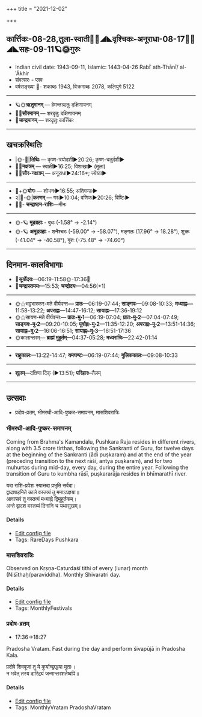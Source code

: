 +++
title = "2021-12-02"

+++
## कार्त्तिकः-08-28,तुला-स्वाती🌛🌌◢◣वृश्चिकः-अनूराधा-08-17🌌🌞◢◣सहः-09-11🪐🌞गुरुः
- Indian civil date: 1943-09-11, Islamic: 1443-04-26 Rabīʿ ath-Thānī/ al-ʾĀkhir
- संवत्सरः - प्लवः
- वर्षसङ्ख्या 🌛- शकाब्दः 1943, विक्रमाब्दः 2078, कलियुगे 5122
___________________
- 🪐🌞**ऋतुमानम्** — हेमन्तऋतुः दक्षिणायनम्
- 🌌🌞**सौरमानम्** — शरदृतुः दक्षिणायनम्
- 🌛**चान्द्रमानम्** — शरदृतुः कार्त्तिकः
___________________


## खचक्रस्थितिः
- |🌞-🌛|**तिथिः** — कृष्ण-त्रयोदशी►20:26; कृष्ण-चतुर्दशी►  
- 🌌🌛**नक्षत्रम्** — स्वाती►16:25; विशाखा► (तुला)  
- 🌌🌞**सौर-नक्षत्रम्** — अनूराधा►24:16*; ज्येष्ठा►  
___________________
- 🌛+🌞**योगः** — शोभनः►16:55; अतिगण्डः►  
- २|🌛-🌞|**करणम्** — गरः►10:04; वणिजः►20:26; विष्टिः►  
- 🌌🌛- **चन्द्राष्टम-राशिः**—मीनः  
___________________
- 🌞-🪐 **मूढग्रहाः** - बुधः (-1.58° → -2.14°)
- 🌞-🪐 **अमूढग्रहाः** - शनैश्चरः (-59.00° → -58.07°), मङ्गलः (17.96° → 18.28°), शुक्रः (-41.04° → -40.58°), गुरुः (-75.48° → -74.60°)
___________________


## दिनमान-कालविभागाः
- 🌅**सूर्योदयः**—06:19-11:58🌞️-17:36🌇  
- 🌛**चन्द्रास्तमयः**—15:53; **चन्द्रोदयः**—04:56(+1)  
___________________
- 🌞⚝भट्टभास्कर-मते वीर्यवन्तः— **प्रातः**—06:19-07:44; **साङ्गवः**—09:08-10:33; **मध्याह्नः**—11:58-13:22; **अपराह्णः**—14:47-16:12; **सायाह्नः**—17:36-19:12  
- 🌞⚝सायण-मते वीर्यवन्तः— **प्रातः-मु॰1**—06:19-07:04; **प्रातः-मु॰2**—07:04-07:49; **साङ्गवः-मु॰2**—09:20-10:05; **पूर्वाह्णः-मु॰2**—11:35-12:20; **अपराह्णः-मु॰2**—13:51-14:36; **सायाह्नः-मु॰2**—16:06-16:51; **सायाह्नः-मु॰3**—16:51-17:36  
- 🌞कालान्तरम्— **ब्राह्मं मुहूर्तम्**—04:37-05:28; **मध्यरात्रिः**—22:42-01:14  
___________________
- **राहुकालः**—13:22-14:47; **यमघण्टः**—06:19-07:44; **गुलिककालः**—09:08-10:33  
___________________
- **शूलम्**—दक्षिणा दिक् (►13:51); **परिहारः**–तैलम्  
___________________

## उत्सवाः
- प्रदोष-व्रतम्, भीमरथी-आदि-पुष्कर-समापनम्, मासशिवरात्रिः
### भीमरथी-आदि-पुष्कर-समापनम्

Coming from Brahma's Kamandalu, Pushkara Raja resides in different rivers, along with 3.5 crore tirthas, following the Sankranti of Guru, for twelve days at the beginning of the Sankranti (ādi puṣkaram) and at the end of the year (preceding transition to the next rāśī, antya puṣkaram), and for two muhurtas during mid-day, every day, during the entire year.
 Following the transition of Guru to kumbha rāśī, puṣkararāja resides in bhīmarathī river.

यदा राशि-प्रवेशः स्यात्तदा प्रभृति सर्वदा।  
द्वादशाहमिते काले वस्तव्यं तु ममाऽऽज्ञया॥  
आवत्सरं तु वस्तव्यं मध्याह्ने द्विमुहूर्तकम्।  
अन्ते द्वादश वस्तव्यं दिनानि च यथासुखम्॥



#### Details
- [Edit config file](https://github.com/jyotisham/adyatithi/tree/master/time_focus/puShkara/description_only/bhImarathI-Adi-puSkara-samApanam.toml)
- Tags: RareDays Pushkara


### मासशिवरात्रिः

Observed on Kṛṣṇa-Caturdaśī tithi of every (lunar) month (Niśīthaḥ/paraviddha). Monthly Shivaratri day.

#### Details
- [Edit config file](https://github.com/jyotisham/adyatithi/tree/master/devatA/shaiva/lunar_month/tithi/00/29/mAsazivarAtriH.toml)
- Tags: MonthlyFestivals


### प्रदोष-व्रतम्
- 17:36→18:27

Pradosha Vratam. Fast during the day and perform śivapūjā in Pradosha Kala.

प्रदोषे  शिवपूजां  तु  ये  कुर्याच्छ्रद्धया  युताः।  
न  भवेत्  तस्य  दारिद्र्यं  जन्मान्तरशतेष्वपि॥



#### Details
- [Edit config file](https://github.com/jyotisham/adyatithi/tree/master/time_focus/monthly/pradoSha/description_only/pradOSa-vratam.toml)
- Tags: MonthlyVratam PradoshaVratam


